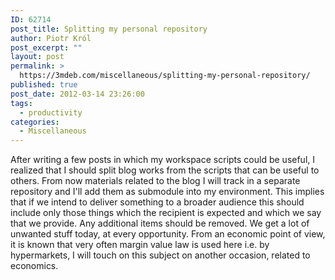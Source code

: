 ```yaml
---
ID: 62714
post_title: Splitting my personal repository
author: Piotr Król
post_excerpt: ""
layout: post
permalink: >
  https://3mdeb.com/miscellaneous/splitting-my-personal-repository/
published: true
post_date: 2012-03-14 23:26:00
tags:
  - productivity
categories:
  - Miscellaneous
---
```

After writing a few posts in which my workspace scripts could be useful, I realized that I should split blog works from the scripts that can be useful to others. From now materials related to the blog I will track in a separate repository and I'll add them as submodule into my environment. This implies that if we intend to deliver something to a broader audience this should include only those things which the recipient is expected and which we say that we provide. Any additional items should be removed. We get a lot of unwanted stuff today, at every opportunity. From an economic point of view, it is known that very often margin value law is used here i.e. by hypermarkets, I will touch on this subject on another occasion, related to economics.
